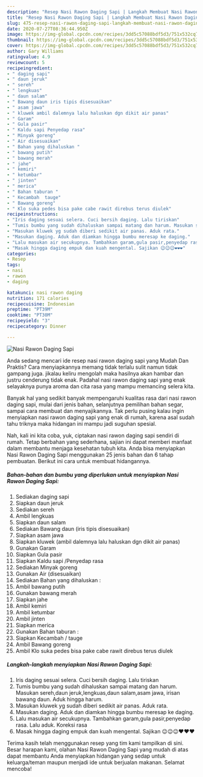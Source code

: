 ```yaml
---
description: "Resep Nasi Rawon Daging Sapi | Langkah Membuat Nasi Rawon Daging Sapi Yang Enak Dan Mudah"
title: "Resep Nasi Rawon Daging Sapi | Langkah Membuat Nasi Rawon Daging Sapi Yang Enak Dan Mudah"
slug: 475-resep-nasi-rawon-daging-sapi-langkah-membuat-nasi-rawon-daging-sapi-yang-enak-dan-mudah
date: 2020-07-27T08:36:44.950Z
image: https://img-global.cpcdn.com/recipes/3dd5c57088bdf5d3/751x532cq70/nasi-rawon-daging-sapi-foto-resep-utama.jpg
thumbnail: https://img-global.cpcdn.com/recipes/3dd5c57088bdf5d3/751x532cq70/nasi-rawon-daging-sapi-foto-resep-utama.jpg
cover: https://img-global.cpcdn.com/recipes/3dd5c57088bdf5d3/751x532cq70/nasi-rawon-daging-sapi-foto-resep-utama.jpg
author: Gary Williams
ratingvalue: 4.9
reviewcount: 5
recipeingredient:
- " daging sapi"
- " daun jeruk"
- " sereh"
- " lengkuas"
- " daun salam"
- " Bawang daun iris tipis disesuaikan"
- " asam jawa"
- " kluwek ambil dalemnya lalu haluskan dgn dikit air panas"
- " Garam"
- " Gula pasir"
- " Kaldu sapi Penyedap rasa"
- " Minyak goreng"
- " Air disesuaikan"
- " Bahan yang dihaluskan "
- " bawang putih"
- " bawang merah"
- " jahe"
- " kemiri"
- " ketumbar"
- " jinten"
- " merica"
- " Bahan taburan "
- " Kecambah  tauge"
- " Bawang goreng"
- " Klo suka pedes bisa pake cabe rawit direbus terus diulek"
recipeinstructions:
- "Iris daging sesuai selera. Cuci bersih daging. Lalu tiriskan"
- "Tumis bumbu yang sudah dihaluskan sampai matang dan harum. Masukan sereh,daun jeruk,lengkuas,daun salam,asam jawa, irisan bawang daun. Aduk hingga harum."
- "Masukan kluwek yg sudah diberi sedikit air panas. Aduk rata."
- "Masukan daging. Aduk dan diamkan hingga bumbu meresap ke daging."
- "Lalu masukan air secukupnya. Tambahkan garam,gula pasir,penyedap rasa. Lalu aduk. Koreksi rasa"
- "Masak hingga daging empuk dan kuah mengental. Sajikan 😉😉😉❤❤❤"
categories:
- Resep
tags:
- nasi
- rawon
- daging

katakunci: nasi rawon daging 
nutrition: 171 calories
recipecuisine: Indonesian
preptime: "PT39M"
cooktime: "PT30M"
recipeyield: "3"
recipecategory: Dinner

---
```



![Nasi Rawon Daging Sapi](https://img-global.cpcdn.com/recipes/3dd5c57088bdf5d3/751x532cq70/nasi-rawon-daging-sapi-foto-resep-utama.jpg)

Anda sedang mencari ide resep nasi rawon daging sapi yang Mudah Dan Praktis? Cara menyiapkannya memang tidak terlalu sulit namun tidak gampang juga. jikalau keliru mengolah maka hasilnya akan hambar dan justru cenderung tidak enak. Padahal nasi rawon daging sapi yang enak selayaknya punya aroma dan cita rasa yang mampu memancing selera kita.

Banyak hal yang sedikit banyak mempengaruhi kualitas rasa dari nasi rawon daging sapi, mulai dari jenis bahan, selanjutnya pemilihan bahan segar, sampai cara membuat dan menyajikannya. Tak perlu pusing kalau ingin menyiapkan nasi rawon daging sapi yang enak di rumah, karena asal sudah tahu triknya maka hidangan ini mampu jadi suguhan spesial.




Nah, kali ini kita coba, yuk, ciptakan nasi rawon daging sapi sendiri di rumah. Tetap berbahan yang sederhana, sajian ini dapat memberi manfaat dalam membantu menjaga kesehatan tubuh kita. Anda bisa menyiapkan Nasi Rawon Daging Sapi menggunakan 25 jenis bahan dan 6 tahap pembuatan. Berikut ini cara untuk membuat hidangannya.

<!--inarticleads1-->

##### Bahan-bahan dan bumbu yang diperlukan untuk menyiapkan Nasi Rawon Daging Sapi:

1. Sediakan  daging sapi
1. Siapkan  daun jeruk
1. Sediakan  sereh
1. Ambil  lengkuas
1. Siapkan  daun salam
1. Sediakan  Bawang daun (iris tipis disesuaikan)
1. Siapkan  asam jawa
1. Siapkan  kluwek (ambil dalemnya lalu haluskan dgn dikit air panas)
1. Gunakan  Garam
1. Siapkan  Gula pasir
1. Siapkan  Kaldu sapi /Penyedap rasa
1. Sediakan  Minyak goreng
1. Gunakan  Air (disesuaikan)
1. Sediakan  Bahan yang dihaluskan :
1. Ambil  bawang putih
1. Gunakan  bawang merah
1. Siapkan  jahe
1. Ambil  kemiri
1. Ambil  ketumbar
1. Ambil  jinten
1. Siapkan  merica
1. Gunakan  Bahan taburan :
1. Siapkan  Kecambah / tauge
1. Ambil  Bawang goreng
1. Ambil  Klo suka pedes bisa pake cabe rawit direbus terus diulek




<!--inarticleads2-->

##### Langkah-langkah menyiapkan Nasi Rawon Daging Sapi:

1. Iris daging sesuai selera. Cuci bersih daging. Lalu tiriskan
1. Tumis bumbu yang sudah dihaluskan sampai matang dan harum. Masukan sereh,daun jeruk,lengkuas,daun salam,asam jawa, irisan bawang daun. Aduk hingga harum.
1. Masukan kluwek yg sudah diberi sedikit air panas. Aduk rata.
1. Masukan daging. Aduk dan diamkan hingga bumbu meresap ke daging.
1. Lalu masukan air secukupnya. Tambahkan garam,gula pasir,penyedap rasa. Lalu aduk. Koreksi rasa
1. Masak hingga daging empuk dan kuah mengental. Sajikan 😉😉😉❤❤❤




Terima kasih telah menggunakan resep yang tim kami tampilkan di sini. Besar harapan kami, olahan Nasi Rawon Daging Sapi yang mudah di atas dapat membantu Anda menyiapkan hidangan yang sedap untuk keluarga/teman maupun menjadi ide untuk berjualan makanan. Selamat mencoba!
